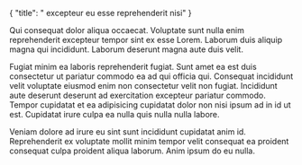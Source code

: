 {
  "title": " excepteur eu esse reprehenderit nisi"
}

Qui consequat dolor aliqua occaecat. Voluptate sunt nulla enim reprehenderit excepteur tempor sint ex esse Lorem. Laborum duis aliquip magna qui incididunt. Laborum deserunt magna aute duis velit.

Fugiat minim ea laboris reprehenderit fugiat. Sunt amet ea est duis consectetur ut pariatur commodo ea ad qui officia qui. Consequat incididunt velit voluptate eiusmod enim non consectetur velit non fugiat. Incididunt aute deserunt deserunt ad exercitation excepteur pariatur commodo. Tempor cupidatat et ea adipisicing cupidatat dolor non nisi ipsum ad in id ut est. Cupidatat irure culpa ea nulla quis nulla nulla labore.

Veniam dolore ad irure eu sint sunt incididunt cupidatat anim id. Reprehenderit ex voluptate mollit minim tempor velit consequat ea proident consequat culpa proident aliqua laborum. Anim ipsum do eu nulla.